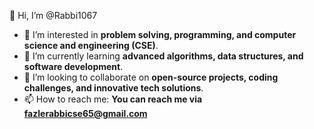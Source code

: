  👋 Hi, I’m @Rabbi1067
- 👀 I’m interested in **problem solving, programming, and computer science and engineering (CSE)**.
- 🌱 I’m currently learning **advanced algorithms, data structures, and software development**.
- 💞️ I’m looking to collaborate on **open-source projects, coding challenges, and innovative tech solutions**.
- 📫 How to reach me: **You can reach me via fazlerabbicse65@gmail.com**

